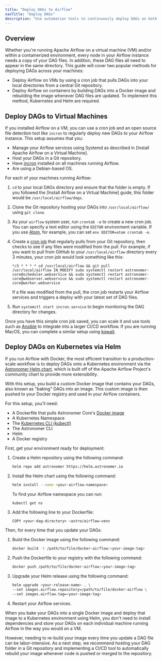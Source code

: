 ```yaml
---
title: "Deploy DAGs to Airflow"
navTitle: "Deploy DAGs"
description: "Use automation tools to continuously deploy DAGs on both virtual machines and Docker."
---
```


## Overview

Whether you're running Apache Airflow on a virtual machine (VM) and/or within a containerized environment, every node in your Airflow instance needs a copy of your DAG files. In addition, these DAG files all need to appear in the same directory. This guide will cover two popular methods for deploying DAGs across your machines:

- Deploy Airflow on VMs by using a cron job that pulls DAGs into your local directories from a central Git repository.
- Deploy Airflow on containers by building DAGs into a Docker image and rebuilding the image whenever DAG files are updated. To implement this method, Kubernetes and Helm are required.

## Deploy DAGs to Virtual Machines

If you installed Airflow on a VM, you can use a cron job and an open source file detection tool like `incron` to regularly deploy new DAGs to your Airflow instance. This setup assumes that you:

- Manage your Airflow services using Systemd as described in [Install Apache Airflow on a Virtual Machine].
- Host your DAGs in a Git repository.
- Have [incron](https://github.com/ar-/incron) installed on all machines running Airflow.
- Are using a Debian-based OS.

For each of your machines running Airflow:

1. `cd` to your local DAGs directory and ensure that the folder is empty. If you followed the [Install Airflow on a Virtual Machine] guide, this folder would be `/usr/local/airflow/dags`.

2. Clone the Git repository hosting your DAGs into `/usr/local/airflow/` using `git clone`.

3. As your `airflow` system user, run `crontab -e` to create a new cron job. You can specify a text editor using the `EDITOR` environment variable. If you use [Atom](https://atom.io/), for example, you can set `env EDITOR=atom crontab -e`.

4. Create a [cron job](https://crontab.guru/) that regularly pulls from your Git repository, then checks to see if any files were modified from the pull. For example, if you want to pull from GitHub to your `/usr/local/airflow` directory every 3 minutes, your cron job would look something like this:

    ```
    */3 * * * * cd /usr/local/airflow && git pull
    /usr/local/airflow IN_MODIFY sudo systemctl restart astronomer-core@scheduler.webservice && sudo systemctl restart astronomer-core@webserver.webservice && sudo systemctl restart astronomer-core@worker.webservice
    ```

    If a file was modified from the pull, the cron job restarts your Airflow services and triggers a deploy with your latest set of DAG files.

5. Run `systemctl start incron.service` to begin monitoring the DAG directory for changes.

Once you have this simple cron job saved, you can scale it and use tools such as [Ansible](https://docs.ansible.com/ansible/latest/user_guide/index.html) to integrate into a larger CI/CD workflow. If you are running MacOS, you can complete a similar setup using [kqwait](https://github.com/sschober/kqwait).

## Deploy DAGs on Kubernetes via Helm

If you run Airflow with Docker, the most efficient transition to a production-scale workflow is to deploy DAGs onto a Kubernetes environment via the [Astronomer Helm chart](https://github.com/astronomer/airflow-chart), which is built off of the Apache Airflow Project's community chart to provide more extensibility.

With this setup, you build a custom Docker image that contains your DAGs, also known as "baking" DAGs into an image. This custom image is then pushed to your Docker registry and used in your Airflow containers.

For this setup, you'll need:

- A Dockerfile that pulls Astronomer Core's [Docker image](https://github.com/astronomer/docker-airflow)
- A Kubernetes Namespace
- The [Kubernetes CLI (kubectl)](https://kubernetes.io/docs/tasks/tools/)
- The Astronomer CLI
- Helm
- A Docker registry

First, get your environment ready for deployment:

1. Create a Helm repository using the following command:

    ```sh
    helm repo add astronomer https://helm.astronomer.io
    ```

2. Install the Helm chart using the following command:

    ```sh
    helm install --name <your-airflow-namespace>
    ```

    To find your Airflow namespace you can run:

    ```sh
    kubectl get ns
    ```

3. Add the following line to your Dockerfile:

    ```
    COPY <your-dag-directory> ~astro/airflow-venv
    ```

Then, for every time that you update your DAGs:

1. Build the Docker image using the following command:

    ```sh
    docker build -t /path/to/file/docker-airflow:<your-image-tag>
    ```

2. Push the Dockerfile to your registry with the following command:

    ```sh
    docker push /path/to/file/docker-airflow:<your-image-tag>
    ```

3. Upgrade your Helm release using the following command:

    ```sh
    helm upgrade <your-release-name> . \
    --set images.airflow.repository=/path/to/file/docker-airflow \
    --set images.airflow.tag=<your-image-tag>
    ```

4. Restart your Airflow services.

When you bake your DAGs into a single Docker image and deploy that image to a Kubernetes environment using Helm, you don't need to install dependencies and store your DAGs on each individual machine running Airflow in the way you would on a VM.

However, needing to re-build your image every time you update a DAG file can be labor-intensive. As a next step, we recommend hosting your DAG folder in a Git repository and implementing a CI/CD tool to automatically rebuild your image whenever code is pushed or merged to the repository.  
